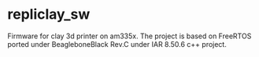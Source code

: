 # repliclay_sw
Firmware for clay 3d printer on am335x. The project is based on FreeRTOS ported under BeagleboneBlack Rev.C under IAR 8.50.6 c++ project.

